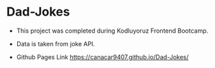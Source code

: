 # Dad-Jokes
- This project was completed during Kodluyoruz Frontend Bootcamp.
 
- Data is taken from joke API. 
 
- Github Pages Link https://canacar9407.github.io/Dad-Jokes/
